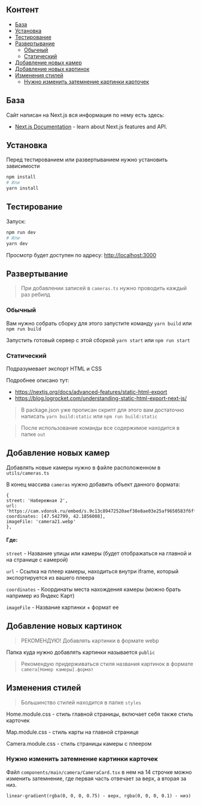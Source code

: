 ## Контент

- [База](#База)
- [Установка](#Установка)
- [Тестирование](#Тестирование)
- [Развертывание](#Развертывание)
    - [Обычный](#Обычный)
    - [Статический](#Статический)
- [Добавление новых камер](#Добавление-новых-камер)
- [Добавление новых картинок](#Добавление-новых-картинок)
- [Изменения стилей](#Изменения-стилей)
    - [Нужно изменить затемнение картинки карточек](#Нужно-изменить-затемнение-картинки-карточек)

## База

Сайт написан на Next.js вся информация по нему есть здесь:

- [Next.js Documentation](https://nextjs.org/docs) - learn about Next.js features and API.

## Установка

Перед тестированием или развертыванием нужно установить зависимости

```bash
npm install
# Или
yarn install
```

## Тестирование

Запуск:

```bash
npm run dev
# Или
yarn dev
```

Просмотр будет доступен по адресу: [http://localhost:3000](http://localhost:3000)

## Развертывание

> При добавлении записей в `cameras.ts` нужно проводить каждый раз ребилд

### Обычный

Вам нужно собрать сборку для этого запустите команду `yarn build` или `npm run build`

Запустить готовый сервер с этой сборкой `yarn start` или `npm run start`

### Статический

Подразумевает экспорт HTML и CSS

Подробнее описано тут:

- https://nextjs.org/docs/advanced-features/static-html-export
- https://blog.logrocket.com/understanding-static-html-export-next-js/

> В package.json уже прописан скрипт для этого вам достаточно написать `yarn build:static` или `npm run build:static`

> После использование команды все содержимое находится в папке `out`

## Добавление новых камер

Добавлять новые камеры нужно в файле расположенном в `utils/cameras.ts`

В конец массива `cameras` нужно добавить объект данного формата:

```
{
street: 'Набережная 2',
url: 'https://cam.vdonsk.ru/embed/s.9c13c89472520aef38e8ae03e25af9650583f6ff1',
coordinates: [47.542799, 42.1856008],
imageFile: 'camera21.webp'
},
```

#### Где:

`street` - Название улицы или камеры (будет отображаться на главной и на странице с камерой)

`url` - Ссылка на плеер камеры, находиться внутри iframe, который экспортируется из вашего плеера

`coordinates` - Координаты места нахождения камеры (можно брать например из Яндекс Карт)

`imageFile` - Название картинки + формат ее

## Добавление новых картинок

> РЕКОМЕНДУЮ! Добавлять картинки в формате webp

Папка куда нужно добавлять картинки называется `public`

> Рекомендую придерживаться стиля названия картинок в формате `camera[Номер камеры].формат`

## Изменения стилей

> Большинство стилей находится в папке `styles`

Home.module.css - стиль главной страницы, включает себя также стиль карточек

Map.module.css - стиль карты на главной странице

Camera.module.css - стиль страницы камеры с плеером

### Нужно изменить затемнение картинки карточек

Файл `components/main/camera/CameraCard.tsx` в нем на 14 строчке можно изменить затемнение, где первая часть отвечает за
верх, а вторая за низ.

`linear-gradient(rgba(0, 0, 0, 0.75) - верх, rgba(0, 0, 0, 0.1) - низ)`
